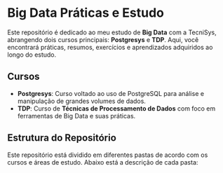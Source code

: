 # Big Data Práticas e Estudo

Este repositório é dedicado ao meu estudo de **Big Data** com a TecniSys, abrangendo dois cursos principais: **Postgresys** e **TDP**. Aqui, você encontrará práticas, resumos, exercícios e aprendizados adquiridos ao longo do estudo.

## Cursos

- **Postgresys**: Curso voltado ao uso de PostgreSQL para análise e manipulação de grandes volumes de dados.
- **TDP**: Curso de **Técnicas de Processamento de Dados** com foco em ferramentas de Big Data e suas práticas.

## Estrutura do Repositório

Este repositório está dividido em diferentes pastas de acordo com os cursos e áreas de estudo. Abaixo está a descrição de cada pasta:

